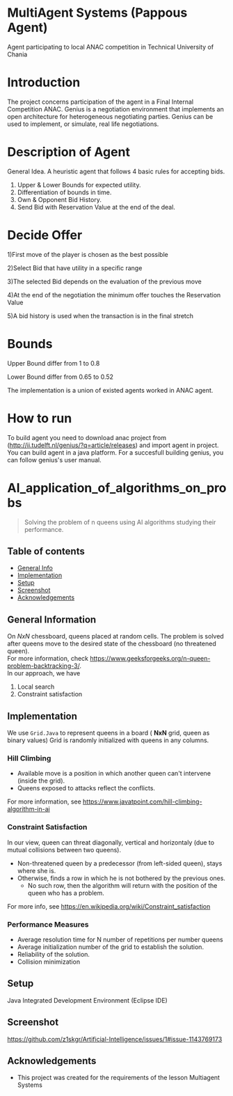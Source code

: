 # MultiAgent Systems (Pappous Agent)
 Agent participating to local ANAC competition in Technical University of Chania 

# Introduction
The project concerns participation of the agent in a Final Internal Competition ANAC. Genius is a negotiation environment that implements an open architecture for heterogeneous negotiating parties. Genius can be used to implement, or simulate, real life negotiations. 



# Description of Agent
General Idea. A heuristic agent that follows 4 basic rules for accepting bids.
1) Upper & Lower Bounds for expected utility. <br />
2) Differentiation of bounds in time. <br />
3) Own  & Opponent Bid History. <br /> 
4) Send Bid with Reservation Value at the end of the deal. <br />


# Decide Offer
1)First move of the player is chosen as the best possible <br />

2)Select Bid that have utility in a specific range <br />

3)The selected Bid depends on the evaluation of the previous move <br />

4)At the end of the negotiation the minimum offer touches the Reservation Value <br />

5)A bid history is used when the transaction is in the final stretch <br />


# Bounds
Upper Bound differ from 1 to 0.8 <br />

Lower Bound differ from 0.65 to 0.52  <br />


The implementation is a union of existed agents worked in ANAC agent. 

# How to run
To build agent you need to download anac project from 
(http://ii.tudelft.nl/genius/?q=article/releases) and import agent
in project. You can build agent in a java platform. For a succesfull building genius, you can follow genius's user manual.



# AI_application_of_algorithms_on_probs
> Solving the problem of n queens using AI algorithms studying their performance.

## Table of contents
* [General Info](#general-information)
* [Implementation](#implementation)
* [Setup](#setup)
* [Screenshot](#screenshot)
* [Acknowledgements](#acknowledgements)

## General Information
On *NxN* chessboard, queens placed at random cells. The problem is solved after queens move to the desired state of the chessboard (no threatened queen). <br>For more information, check https://www.geeksforgeeks.org/n-queen-problem-backtracking-3/. <br>
In our approach, we have 
1. Local search 
2. Constraint satisfaction

## Implementation
We use `Grid.Java` to represent queens in a board ( __NxN__ grid, queen as binary values)
Grid is randomly initialized with queens in any columns.


### Hill Climbing
* Available move is a position in which another queen can't intervene (inside the grid).
* Queens exposed to attacks reflect the conflicts.

For more information, see https://www.javatpoint.com/hill-climbing-algorithm-in-ai

### Constraint Satisfaction 
In our view, queen can threat diagonally, vertical and horizontaly (due to mutual collisions between two queens).

* Non-threatened queen by a predecessor (from left-sided queen), stays where she is.
* Otherwise, finds a row in which he is not bothered by the previous ones. 
    * No such row, then the algorithm will return with the position of the queen who has a problem.

For more info, see https://en.wikipedia.org/wiki/Constraint_satisfaction

### Performance Measures
* Average resolution time for N number of repetitions per number
queens
* Average initialization number of the grid to establish the solution.
* Reliability of the solution.
* Collision minimization

## Setup
Java Integrated Development Environment (Eclipse IDE)

## Screenshot
https://github.com/z1skgr/Artificial-Intelligence/issues/1#issue-1143769173





## Acknowledgements
- This project was created for the requirements of the lesson Multiagent Systems

